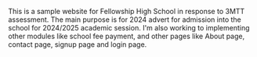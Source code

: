 This is a sample website for Fellowship High School in response to 3MTT assessment. The main 
purpose is for 2024 advert for admission into the school for 2024/2025 academic session. I'm also working to implementing other modules like school fee payment, and other pages like About page, contact page, signup page and login page.
